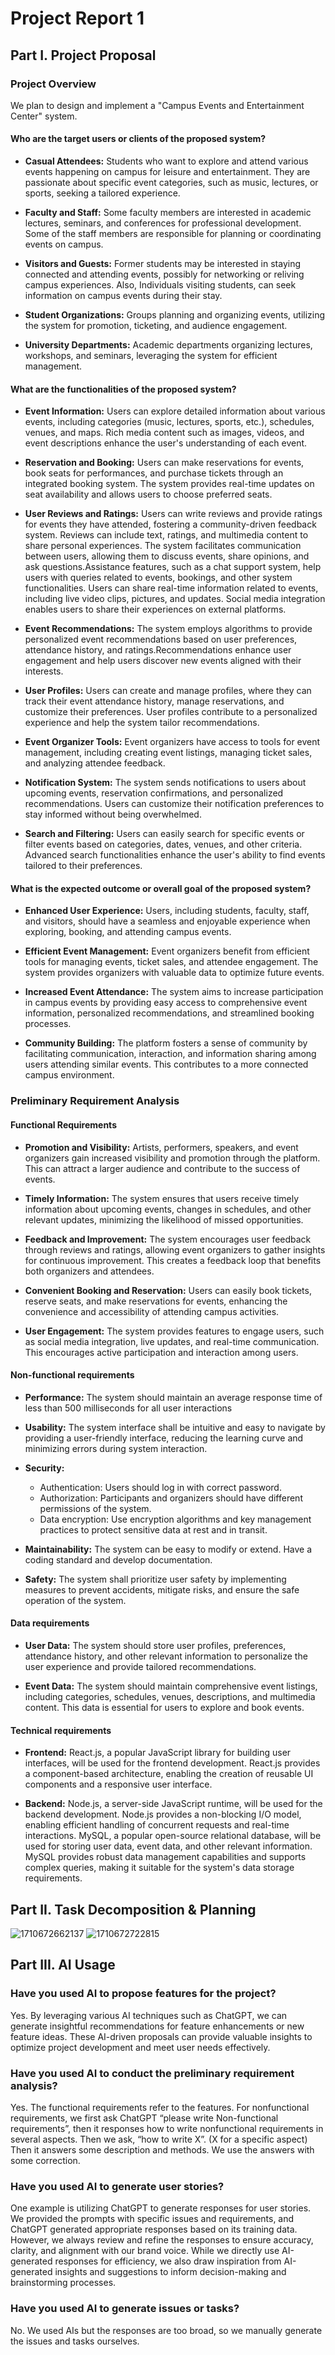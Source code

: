 # Project Report 1

## Part I. Project Proposal

### Project Overview

We plan to design and implement a "Campus Events and Entertainment Center" system.

#### Who are the target users or clients of the proposed system?

* **Casual Attendees:**
 Students who want to explore and attend various events happening on campus for leisure and entertainment. They are passionate about specific event categories, such as music, lectures, or sports, seeking a tailored experience.

* **Faculty and Staff:**
 Some faculty members are interested in academic lectures, seminars, and conferences for professional development. Some of the staff members are responsible for planning or coordinating events on campus.

* **Visitors and Guests:**
 Former students may be interested in staying connected and attending events, possibly for networking or reliving campus experiences. Also, Individuals visiting students, can seek information on campus events during their stay.

* **Student Organizations:**
  Groups planning and organizing events, utilizing the system for promotion, ticketing, and audience engagement.

* **University Departments:**
  Academic departments organizing lectures, workshops, and seminars, leveraging the system for efficient management.

#### What are the functionalities of the proposed system?

* **Event Information:**
  Users can explore detailed information about various events, including categories (music, lectures, sports, etc.), schedules, venues, and maps. Rich media content such as images, videos, and event descriptions enhance the user's understanding of each event.
  
* **Reservation and Booking:**
  Users can make reservations for events, book seats for performances, and purchase tickets through an integrated booking system. The system provides real-time updates on seat availability and allows users to choose preferred seats.

* **User Reviews and Ratings:**
  Users can write reviews and provide ratings for events they have attended, fostering a community-driven feedback system. Reviews can include text, ratings, and multimedia content to share personal experiences. The system facilitates communication between users, allowing them to discuss events, share opinions, and ask questions.Assistance features, such as a chat support system, help users with queries related to events, bookings, and other system functionalities. Users can share real-time information related to events, including live video clips, pictures, and updates. Social media integration enables users to share their experiences on external platforms.

* **Event Recommendations:**
  The system employs algorithms to provide personalized event recommendations based on user preferences, attendance history, and ratings.Recommendations enhance user engagement and help users discover new events aligned with their interests.

* **User Profiles:**
  Users can create and manage profiles, where they can track their event attendance history, manage reservations, and customize their preferences. User profiles contribute to a personalized experience and help the system tailor recommendations.

* **Event Organizer Tools:**
  Event organizers have access to tools for event management, including creating event listings, managing ticket sales, and analyzing attendee feedback.

* **Notification System:**
  The system sends notifications to users about upcoming events, reservation confirmations, and personalized recommendations. Users can customize their notification preferences to stay informed without being overwhelmed.

* **Search and Filtering:**
  Users can easily search for specific events or filter events based on categories, dates, venues, and other criteria. Advanced search functionalities enhance the user's ability to find events tailored to their preferences.

#### What is the expected outcome or overall goal of the proposed system?

* **Enhanced User Experience:**
  Users, including students, faculty, staff, and visitors, should have a seamless and enjoyable experience when exploring, booking, and attending campus events.

* **Efficient Event Management:**
  Event organizers benefit from efficient tools for managing events, ticket sales, and attendee engagement. The system provides organizers with valuable data to optimize future events.

* **Increased Event Attendance:**
  The system aims to increase participation in campus events by providing easy access to comprehensive event information, personalized recommendations, and streamlined booking processes.

* **Community Building:**
  The platform fosters a sense of community by facilitating communication, interaction, and information sharing among users attending similar events. This contributes to a more connected campus environment.

### Preliminary Requirement Analysis

#### Functional Requirements

* **Promotion and Visibility:**
  Artists, performers, speakers, and event organizers gain increased visibility and promotion through the platform. This can attract a larger audience and contribute to the success of events.

* **Timely Information:**
  The system ensures that users receive timely information about upcoming events, changes in schedules, and other relevant updates, minimizing the likelihood of missed opportunities.

* **Feedback and Improvement:**
  The system encourages user feedback through reviews and ratings, allowing event organizers to gather insights for continuous improvement. This creates a feedback loop that benefits both organizers and attendees.

* **Convenient Booking and Reservation:**
  Users can easily book tickets, reserve seats, and make reservations for events, enhancing the convenience and accessibility of attending campus activities.

* **User Engagement:**
  The system provides features to engage users, such as social media integration, live updates, and real-time communication. This encourages active participation and interaction among users.

#### Non-functional requirements

* **Performance:**
  The system should maintain an average response time of less than 500 milliseconds for all user interactions

* **Usability:**
  The system interface shall be intuitive and easy to navigate by providing a user-friendly interface, reducing the learning curve and minimizing errors during system interaction.

* **Security:**
  * Authentication: Users should log in with correct password.
  * Authorization: Participants and organizers should have different permissions of the system.
  * Data encryption: Use encryption algorithms and key management practices to protect sensitive data at rest and in transit.

* **Maintainability:**
The system can be easy to modify or extend. Have a coding standard and develop documentation.

* **Safety:**
The system shall prioritize user safety by implementing measures to prevent accidents, mitigate risks, and ensure the safe operation of the system.

#### Data requirements

* **User Data:**
  The system should store user profiles, preferences, attendance history, and other relevant information to personalize the user experience and provide tailored recommendations.

* **Event Data:**
  The system should maintain comprehensive event listings, including categories, schedules, venues, descriptions, and multimedia content. This data is essential for users to explore and book events.

#### Technical requirements

* **Frontend:**
  React.js, a popular JavaScript library for building user interfaces, will be used for the frontend development. React.js provides a component-based architecture, enabling the creation of reusable UI components and a responsive user interface.

* **Backend:**
  Node.js, a server-side JavaScript runtime, will be used for the backend development. Node.js provides a non-blocking I/O model, enabling efficient handling of concurrent requests and real-time interactions.
  MySQL, a popular open-source relational database, will be used for storing user data, event data, and other relevant information. MySQL provides robust data management capabilities and supports complex queries, making it suitable for the system's data storage requirements.

## Part II. Task Decomposition & Planning

![1710672662137](image/report1-34/1710672662137.png)
![1710672722815](image/report1-34/1710672722815.png)

## Part III. AI Usage

### Have you used AI to propose features for the project?

Yes. By leveraging various AI techniques such as ChatGPT, we can generate insightful recommendations for feature enhancements or new feature ideas. These AI-driven proposals can provide valuable insights to optimize project development and meet user needs effectively.

### Have you used AI to conduct the preliminary requirement analysis?

Yes. The functional requirements refer to the features. For nonfunctional requirements, we first ask ChatGPT “please write Non-functional requirements”, then it responses how to write nonfunctional requirements in several aspects. Then we ask, “how to write X”. (X for a specific aspect) Then it answers some description and methods. We use the answers with some correction.

### Have you used AI to generate user stories?

One example is utilizing ChatGPT to generate responses for user stories. We provided the prompts with specific issues and requirements, and ChatGPT generated appropriate responses based on its training data. However, we always review and refine the responses to ensure accuracy, clarity, and alignment with our brand voice. While we directly use AI-generated responses for efficiency, we also draw inspiration from AI-generated insights and suggestions to inform decision-making and brainstorming processes.

### Have you used AI to generate issues or tasks?

No. We used AIs but the responses are too broad, so we manually generate the issues and tasks ourselves.
